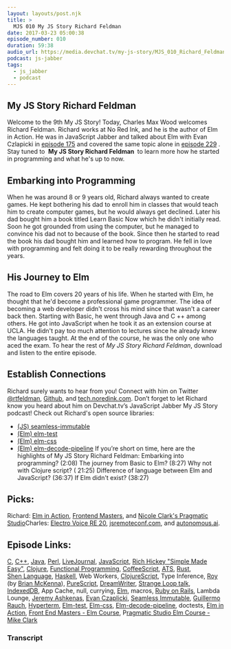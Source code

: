 ```yaml
---
layout: layouts/post.njk
title: >
  MJS 010 My JS Story Richard Feldman
date: 2017-03-23 05:00:38
episode_number: 010
duration: 59:38
audio_url: https://media.devchat.tv/my-js-story/MJS_010_Richard_Feldman.mp3
podcast: js-jabber
tags:
  - js_jabber
  - podcast
---
```


## My JS Story&nbsp;Richard Feldman

Welcome to the 9th My JS Story! Today, Charles Max Wood welcomes Richard Feldman. Richard works at No Red Ink, and he is the author of Elm in Action. He was in JavaScript Jabber and talked about Elm with Evan Czlapicki in [episode 175](https://devchat.tv/js-jabber/175-jsj-elm-with-evan-czaplicki-and-richard-feldman) and covered the same topic alone in [episode 229](https://devchat.tv/js-jabber/229-jsj-elm-with-richard-feldman) . Stay tuned to&nbsp; **My JS Story&nbsp;Richard Feldman&nbsp;** to learn more how he started in programming and what he's up to now.

## Embarking into Programming

When he was around 8 or 9 years old, Richard always wanted to create games. He kept bothering his dad to enroll him in classes that would teach him to create computer games, but he would always get declined. Later his dad bought him a book titled Learn Basic Now which he didn't initially read. Soon he got grounded from using the computer, but he managed to convince his dad not to because of the book. Since then he started to read the book his dad bought him and learned how to program. He fell in love with programming and felt doing it to be really rewarding throughout the years.

## His Journey to Elm

The road to Elm covers 20 years of his life. When he started with Elm, he thought that he'd become a professional game programmer. The idea of becoming a web developer didn't cross his mind since that wasn't a career back then. Starting with Basic, he&nbsp;went through Java and C ++ among others. He got into JavaScript when he took it as an extension course at UCLA.&nbsp;He didn't pay too much attention to lectures since he already knew the languages taught. At the end of the course, he was the only&nbsp;one who aced the exam. To hear the rest of _My JS Story Richard Feldman_, download and listen&nbsp;to the entire episode.

## Establish Connections

Richard surely wants to hear from you! Connect with him on Twitter [@rtfeldman](https://twitter.com/rtfeldman?lang=en), [Github](https://github.com/rtfeldman), and [tech.noredink.com](https://tech.noredink.com./). Don’t forget to let Richard know you heard about him on Devchat.tv’s JavaScript Jabber My JS Story podcast! Check out Richard's open source libraries:

- [(JS) seamless-immutable](https://github.com/rtfeldman/seamless-immutable)
- [(Elm) elm-test](https://github.com/elm-community/elm-test/)
- [(Elm) elm-css](https://github.com/rtfeldman/elm-css)
- [(Elm) elm-decode-pipeline](https://github.com/NoRedInk/elm-decode-pipeline)
  If you’re short on time, here are the highlights of My JS Story Richard Feldman: Embarking into programming? (2:08) The journey from Basic to Elm? (8:27) Why not with Clojure script? ( 21:25) Difference of language between Elm and JavaScript? (36:37) If Elm didn't exist? (38:27)

## Picks:

Richard: [Elm in Action](https://www.manning.com/books/elm-in-action), [Frontend Masters](https://frontendmasters.com/), and [Nicole Clark's Pragmatic Studio](https://pragmaticstudio.com/)Charles: [Electro Voice RE 20](https://www.electrovoice.com/product.php?id=91), [jsremoteconf.com](https://devchat.tv/conferences/js-remote-conf-2017), and [autonomous.ai](https://www.autonomous.ai/).

## Episode Links:

[C](<https://en.wikipedia.org/wiki/C_(programming_language)>), [C++](https://en.wikipedia.org/wiki/C%2B%2B), [Java](https://www.java.com/en/), [Perl](https://www.perl.org/), [LiveJournal](https://www.livejournal.com/), [JavaScript](https://en.wikipedia.org/wiki/JavaScript), [Rich Hickey "Simple Made Easy"](https://www.youtube.com/watch?v=rI8tNMsozo0), [Clojure](https://clojure.org/), [Functional Programming](https://en.wikipedia.org/wiki/Functional_programming), [CoffeeScript](https://coffeescript.org/), [ATS](https://www.ats-lang.org/), [Rust](https://www.rust-lang.org/en-US/), [Shen&nbsp;Language](https://www.shenlanguage.org/), [Haskell](https://www.haskell.org/), Web Workers, [ClojureScript](https://github.com/clojure/clojurescript), Type Inference, [Roy](https://roy.brianmckenna.org/) (by [Brian McKenna](https://brianmckenna.org/blog/)), [PureScript](https://www.purescript.org/), [DreamWriter](https://github.com/rtfeldman/dreamwriter), [Strange Loop talk](https://www.youtube.com/watch?v=FV0DXNB94NE), [IndexedDB](https://en.wikipedia.org/wiki/Indexed_Database_API), App Cache, null, currying, [Elm](https://elm-lang.org/), macros, [Ruby on Rails](https://rubyonrails.org/), Lambda Lounge, [Jeremy Ashkenas](https://github.com/jashkenas), [Evan Czaplicki](https://evan.czaplicki.us/), [Seamless Immutable](https://github.com/rtfeldman/seamless-immutable), [Guillermo Rauch](https://rauchg.com/), [Hyperterm](https://hyper.is/), [Elm-test](https://github.com/deadfoxygrandpa/elm-test), [Elm-css](https://github.com/rtfeldman/elm-css), [Elm-decode-pipeline](https://github.com/NoRedInk/elm-decode-pipeline), doctests, [Elm in Action](https://www.manning.com/books/elm-in-action), [Front End Masters - Elm Course](https://frontendmasters.com/workshops/elm/), P[ragmatic Studio Elm Course - Mike Clark](https://pragmaticstudio.com/elm)

### Transcript
